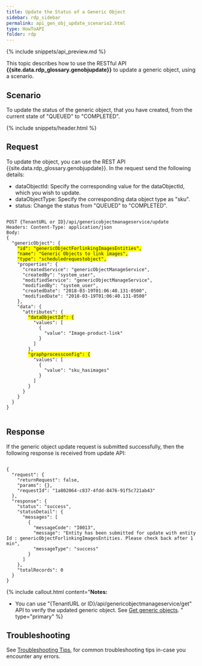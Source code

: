 ```yaml
---
title: Update the Status of a Generic Object
sidebar: rdp_sidebar
permalink: api_gen_obj_update_scenario2.html
type: HowToAPI
folder: rdp
---
```


{% include snippets/api_preview.md %}

This topic describes how to use the RESTful API **{{site.data.rdp_glossary.genobjupdate}}** to update a generic object, using a scenario.

## Scenario

To update the status of the generic object, that you have created, from the current state of "QUEUED" to "COMPLETED".

{% include snippets/header.html %}

## Request

To update the  object, you can use the REST API {{site.data.rdp_glossary.genobjupdate}}. In the request send the following details:

* dataObjectId: Specify the corresponding value for the dataObjectId, which you wish to update. 
* dataObjectType: Specify the corresponding data object type as "sku".
* status: Change the status from "QUEUED" to "COMPLETED".

<pre>
<code>
POST {TenantURL or ID}/api/genericobjectmanageservice/update
Headers: Content-Type: application/json
Body:
{
  "genericObject": {
    <span style="background-color: #FFFF00">"id": "genericObjectForlinkingImagesEntities",</span>
    <span style="background-color: #FFFF00">"name": "Generic Objects to link images",</span>
    <span style="background-color: #FFFF00">"type": "scheduledrequestobject",</span>
    "properties": {
      "createdService": "genericObjectManageService",
      "createdBy": "system_user",
      "modifiedService": "genericObjectManageService",
      "modifiedBy": "system_user",
      "createdDate": "2018-03-19T01:06:40.131-0500",
      "modifiedDate": "2018-03-19T01:06:40.131-0500"
    },
    "data": {
      "attributes": {
        <span style="background-color: #FFFF00">"dataObjectId": {</span>
          "values": [
            {
              "value": "Image-product-link"
            }
          ]
        },
        <span style="background-color: #FFFF00">"graphprocessconfig": {</span>
          "values": [
            {
              "value": "sku_hasimages"
            }
          ]
        }
      }
    }
  }
}
</code>
</pre>

## Response

If the generic object update request is submitted successfully, then the following response is received from update API:

<pre><code>
{
  "request": {
    "returnRequest": false,
    "params": {},
    "requestId": "1a802064-c837-4fdd-8476-91f5c721ab43"
  },
  "response": {
    "status": "success",
    "statusDetail": {
      "messages": [
        {
          "messageCode": "I0013",
          "message": "Entity has been submitted for update with entity Id : genericObjectForlinkingImagesEntities. Please check back after 1 min",
          "messageType": "success"
        }
      ]
    },
    "totalRecords": 0
  }
}
</code></pre>

{% include callout.html content="**Notes:** <br/>
* You can use \"{TenantURL or ID}/api/genericobjectmanageservice/get\" API to verify the updated generic object. See [Get generic objects](api_gen_obj_get.html).
" type="primary" %}

## Troubleshooting
See [Troubleshooting Tips](api_troubleshooting_tips.html), for common troubleshooting tips in-case you encounter any errors.